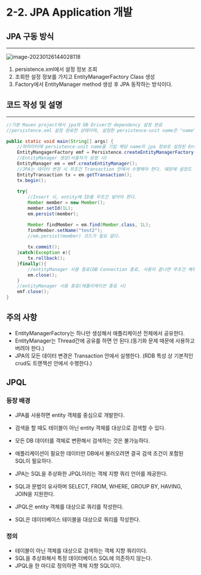 # 2-2. JPA Application 개발

## JPA 구동 방식

---

![image-20230126144028118](C:\Users\dj930\AppData\Roaming\Typora\typora-user-images\image-20230126144028118.png)

1. persistence.xml에서 설정 정보 조회
2. 조회한 설정 정보를 가지고 EntityManagerFactory Class 생성
3. Factory에서 EntityManager method 생성 후 JPA 동작하는 방식이다.



## 코드 작성 및 설명

---

```java
//기본 Maven project에서 jpa와 DB Driver만 dependency 설정 완료
//persistence.xml 설정 완료한 상태이며, 설정한 persistence-unit name은 "name"이라고 가정.

public static void main(String[] args) {
    //파라미터에 persistence-unit name을 기입 해당 name의 jpa 정보로 설정된 EntityManagerFactory가 생성(DB와 연결)된다.
    EntityMangagerFactory emf = Persistence.createEntityManagerFactory("name");
    //EntityManager 생성(사용자가 요청 시)
    EntityManager em = emf.createEntityManager();
    //JPA는 데이터 변경 시 무조건 Transaction 안에서 수행해야 한다. 때문에 설정도 해야한다.
    EntityTransaction tx = em.getTransaction();
	tx.begin();
  
    try{
        //Insert 시, entity에 ID를 무조건 넣어야 한다.
    	Member member = new Member();
    	member.setId(1L);
    	em.persist(member);

        Member findMember = em.find(Member.class, 1L);
        findMember.setName("test2"); 
        //em.persist(member) 코드가 필요 없다.
        
        tx.commit();
    }catch(Exception e){
        tx.rollback();
    }finally(){
        //entityManager 사용 종료(DB Connection 종료, 사용이 끝나면 무조건 해줘야 한다.)
        em.close();
    }
    //entityManager 사용 종료(애플리케이션 종료 시)
    emf.close();
}
```

## 주의 사항 

- EntityManagerFactory는 하나만 생성해서 애플리케이션 전체에서 공유한다.
- EntityManager는 Thread간에 공유를 하면 안 된다.(동기화 문제 때문에 사용하고 버려야 한다.)
- JPA의 모든 데이터 변경은 Transaction 안에서 실행한다. (RDB 특성 상 기본적인 crud도 트랜잭션 안에서 수행한다.)

## JPQL 

### 등장 배경

- JPA를 사용하면 entity 객체를 중심으로 개발한다.
- 검색을 할 때도 테이블이 아닌 entity 객체를 대상으로 검색할 수 있다.
- 모든 DB 데이터를 객체로 변환해서 검색하는 것은 불가능하다.
- 애플리케이션이 필요한 데이터만 DB에서 불러오려면 결국 검색 조건이 포함된 SQL이 필요하다.

- JPA는 SQL을 추상화한 JPQL이라는 객체 지향 쿼리 언어를 제공한다.
- SQL과 문법이 유사하며 SELECT, FROM, WHERE, GROUP BY, HAVING, JOIN을 지원한다.
- JPQL은 entity 객체를 대상으로 쿼리를 작성한다.
- SQL은 데이터베이스 테이블을 대상으로 쿼리를 작성한다.

### 정의

- 테이블이 아닌 객체를 대상으로 검색하는 객체 지향 쿼리이다.
- SQL을 추상화해서 특정 데이터베이스 SQL에 의존하지 않는다.
- JPQL을 한 마디로 정의하면 객체 지향 SQL이다.

